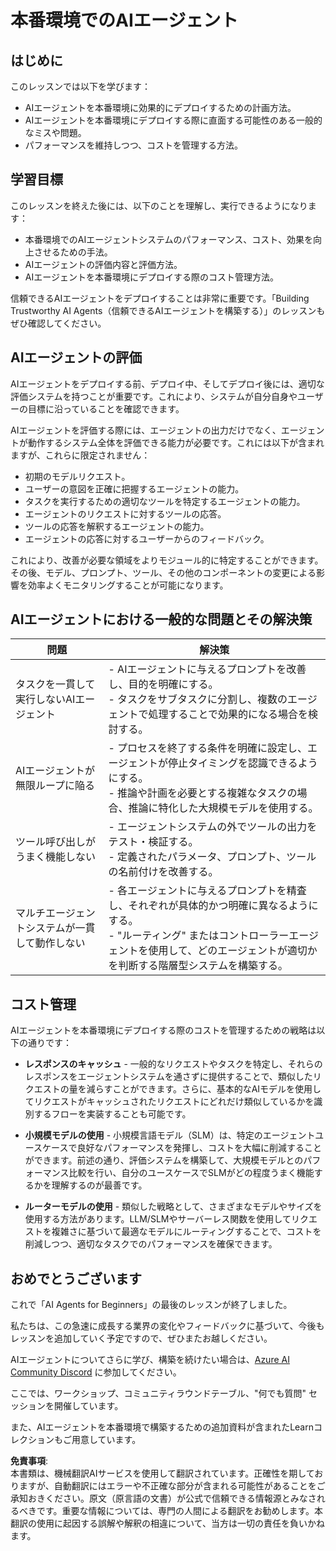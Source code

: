 # 本番環境でのAIエージェント

## はじめに

このレッスンでは以下を学びます：

- AIエージェントを本番環境に効果的にデプロイするための計画方法。
- AIエージェントを本番環境にデプロイする際に直面する可能性のある一般的なミスや問題。
- パフォーマンスを維持しつつ、コストを管理する方法。

## 学習目標

このレッスンを終えた後には、以下のことを理解し、実行できるようになります：

- 本番環境でのAIエージェントシステムのパフォーマンス、コスト、効果を向上させるための手法。
- AIエージェントの評価内容と評価方法。
- AIエージェントを本番環境にデプロイする際のコスト管理方法。

信頼できるAIエージェントをデプロイすることは非常に重要です。「Building Trustworthy AI Agents（信頼できるAIエージェントを構築する）」のレッスンもぜひ確認してください。

## AIエージェントの評価

AIエージェントをデプロイする前、デプロイ中、そしてデプロイ後には、適切な評価システムを持つことが重要です。これにより、システムが自分自身やユーザーの目標に沿っていることを確認できます。

AIエージェントを評価する際には、エージェントの出力だけでなく、エージェントが動作するシステム全体を評価できる能力が必要です。これには以下が含まれますが、これらに限定されません：

- 初期のモデルリクエスト。
- ユーザーの意図を正確に把握するエージェントの能力。
- タスクを実行するための適切なツールを特定するエージェントの能力。
- エージェントのリクエストに対するツールの応答。
- ツールの応答を解釈するエージェントの能力。
- エージェントの応答に対するユーザーからのフィードバック。

これにより、改善が必要な領域をよりモジュール的に特定することができます。その後、モデル、プロンプト、ツール、その他のコンポーネントの変更による影響を効率よくモニタリングすることが可能になります。

## AIエージェントにおける一般的な問題とその解決策

| **問題**                                      | **解決策**                                                                                                                                                                                                      |
| --------------------------------------------- | --------------------------------------------------------------------------------------------------------------------------------------------------------------------------------------------------------------- |
| タスクを一貫して実行しないAIエージェント       | - AIエージェントに与えるプロンプトを改善し、目的を明確にする。<br>- タスクをサブタスクに分割し、複数のエージェントで処理することで効果的になる場合を検討する。                                                      |
| AIエージェントが無限ループに陥る              | - プロセスを終了する条件を明確に設定し、エージェントが停止タイミングを認識できるようにする。<br>- 推論や計画を必要とする複雑なタスクの場合、推論に特化した大規模モデルを使用する。                               |
| ツール呼び出しがうまく機能しない               | - エージェントシステムの外でツールの出力をテスト・検証する。<br>- 定義されたパラメータ、プロンプト、ツールの名前付けを改善する。                                                                                     |
| マルチエージェントシステムが一貫して動作しない | - 各エージェントに与えるプロンプトを精査し、それぞれが具体的かつ明確に異なるようにする。<br>- "ルーティング" またはコントローラーエージェントを使用して、どのエージェントが適切かを判断する階層型システムを構築する。 |

## コスト管理

AIエージェントを本番環境にデプロイする際のコストを管理するための戦略は以下の通りです：

- **レスポンスのキャッシュ** - 一般的なリクエストやタスクを特定し、それらのレスポンスをエージェントシステムを通さずに提供することで、類似したリクエストの量を減らすことができます。さらに、基本的なAIモデルを使用してリクエストがキャッシュされたリクエストにどれだけ類似しているかを識別するフローを実装することも可能です。

- **小規模モデルの使用** - 小規模言語モデル（SLM）は、特定のエージェントユースケースで良好なパフォーマンスを発揮し、コストを大幅に削減することができます。前述の通り、評価システムを構築して、大規模モデルとのパフォーマンス比較を行い、自分のユースケースでSLMがどの程度うまく機能するかを理解するのが最善です。

- **ルーターモデルの使用** - 類似した戦略として、さまざまなモデルやサイズを使用する方法があります。LLM/SLMやサーバーレス関数を使用してリクエストを複雑さに基づいて最適なモデルにルーティングすることで、コストを削減しつつ、適切なタスクでのパフォーマンスを確保できます。

## おめでとうございます

これで「AI Agents for Beginners」の最後のレッスンが終了しました。

私たちは、この急速に成長する業界の変化やフィードバックに基づいて、今後もレッスンを追加していく予定ですので、ぜひまたお越しください。

AIエージェントについてさらに学び、構築を続けたい場合は、[Azure AI Community Discord](https://discord.gg/kzRShWzttr) に参加してください。

ここでは、ワークショップ、コミュニティラウンドテーブル、"何でも質問" セッションを開催しています。

また、AIエージェントを本番環境で構築するための追加資料が含まれたLearnコレクションもご用意しています。

**免責事項**:  
本書類は、機械翻訳AIサービスを使用して翻訳されています。正確性を期しておりますが、自動翻訳にはエラーや不正確な部分が含まれる可能性があることをご承知おきください。原文（原言語の文書）が公式で信頼できる情報源とみなされるべきです。重要な情報については、専門の人間による翻訳をお勧めします。本翻訳の使用に起因する誤解や解釈の相違について、当方は一切の責任を負いかねます。